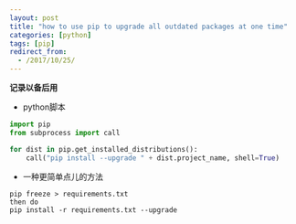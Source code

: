 ```yaml
---
layout: post
title: "how to use pip to upgrade all outdated packages at one time"
categories: [python]
tags: [pip]
redirect_from:
  - /2017/10/25/
---
```


**记录以备后用**

- python脚本

```python
import pip
from subprocess import call

for dist in pip.get_installed_distributions():
    call("pip install --upgrade " + dist.project_name, shell=True)
```

- 一种更简单点儿的方法

```shell
pip freeze > requirements.txt
then do
pip install -r requirements.txt --upgrade
```



